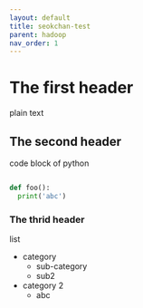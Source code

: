 ```yaml
---
layout: default
title: seokchan-test
parent: hadoop
nav_order: 1
---
```


# The first header

plain text

## The second header

code block of python

```python

def foo():
  print('abc')

```

### The thrid header

list

- category
  - sub-category
  - sub2
- category 2
  - abc
  